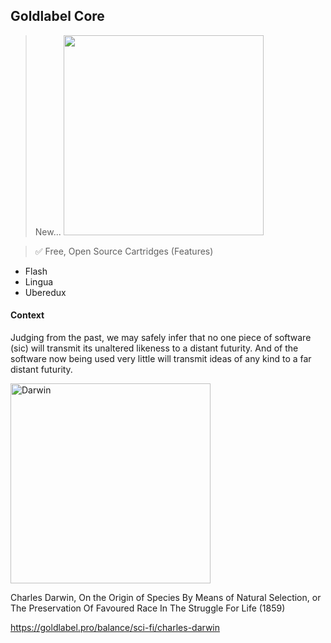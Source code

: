 ## Goldlabel Core

> New... <img src="https://goldlabel.pro/png/system/tick.png" width="320"/>

> ✅ Free, Open Source Cartridges (Features)

- Flash
- Lingua
- Uberedux

#### Context

Judging from the past, we may safely infer that no one piece of software (sic) will transmit its unaltered likeness to a distant futurity. And of the software now being used very little will transmit ideas of any kind to a far distant futurity.

<img src="https://goldlabel.pro/jpg/photos/darwin.jpg" alt="Darwin" width="320"/>

Charles Darwin, On the Origin of Species By Means of Natural Selection, or The Preservation Of Favoured Race In The Struggle For Life (1859)

https://goldlabel.pro/balance/sci-fi/charles-darwin
